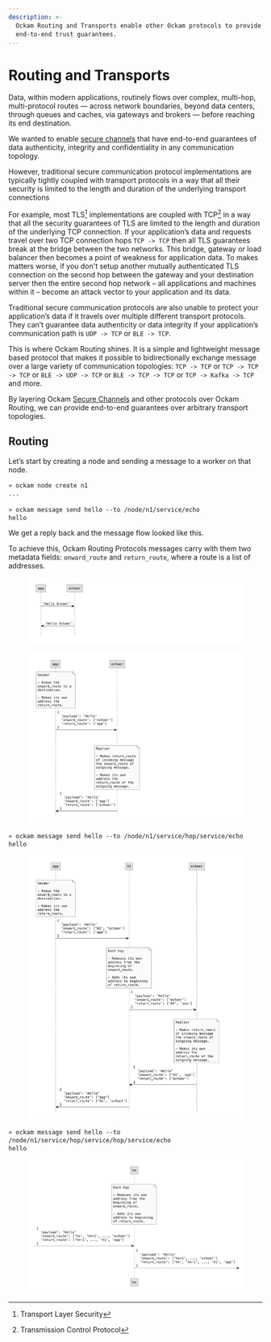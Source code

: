 ```yaml
---
description: >-
  Ockam Routing and Transports enable other Ockam protocols to provide
  end-to-end trust guarantees.
---
```


# Routing and Transports

Data, within modern applications, routinely flows over complex, multi-hop, multi-protocol routes — across network boundaries, beyond data centers, through queues and caches, via gateways and brokers — before reaching its end destination.

We wanted to enable [secure channels](secure-channels.md) that have end-to-end guarantees of data authenticity, integrity and confidentiality in any communication topology.

However, traditional secure communication protocol implementations are typically tightly coupled with transport protocols in a way that all their security is limited to the length and duration of the underlying transport connections

For example, most TLS[^1] implementations are coupled with TCP[^2] in a way that all the security guarantees of TLS are limited to the length and duration of the underlying TCP connection. If your application’s data and requests travel over two TCP connection hops `TCP -> TCP` then all TLS guarantees break at the bridge between the two networks. This bridge, gateway or load balancer then becomes a point of weakness for application data. To makes matters worse, if you don't setup another mutually authenticated TLS connection on the second hop between the gateway and your destination server then the entire second hop network – all applications and machines within it – become an attack vector to your application and its data.&#x20;

Traditional secure communication protocols are also unable to protect your application’s data if it travels over multiple different transport protocols. They can’t guarantee data authenticity or data integrity if your application’s communication path is `UDP -> TCP` or `BLE -> TCP`.

This is where Ockam Routing shines. It is a simple and lightweight message based protocol that makes it possible to bidirectionally exchange message over a large variety of communication topologies: `TCP -> TCP` or `TCP -> TCP -> TCP` or `BLE -> UDP -> TCP` or `BLE -> TCP -> TCP` or `TCP -> Kafka -> TCP` and more.

By layering Ockam [Secure Channels](secure-channels.md) and other protocols over Ockam Routing, we can provide end-to-end guarantees over arbitrary transport topologies.

## Routing

Let’s start by creating a node and sending a message to a worker on that node.

```
» ockam node create n1
...

» ockam message send hello --to /node/n1/service/echo
hello
```

We get a reply back and the message flow looked like this.

To achieve this, Ockam Routing Protocols messages carry with them two metadata fields: `onward_route` and `return_route`, where a route is a list of addresses.



<figure><img src="../../diagrams/plantuml/simple/simple.001.jpeg" alt=""><figcaption></figcaption></figure>

<figure><img src="../../diagrams/plantuml/one-hop/one-hop.001.jpeg" alt=""><figcaption></figcaption></figure>

```
» ockam message send hello --to /node/n1/service/hop/service/echo
hello
```

<figure><img src="../../diagrams/plantuml/two-hops/two-hops.001.jpeg" alt=""><figcaption></figcaption></figure>

```
» ockam message send hello --to /node/n1/service/hop/service/hop/service/echo
hello
```

<figure><img src="../../diagrams/plantuml/n-hops/n-hops.001.jpeg" alt=""><figcaption></figcaption></figure>

[^1]: Transport Layer Security

[^2]: Transmission Control Protocol
